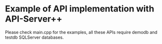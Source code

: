 # Example of API implementation with API-Server++

Please check main.cpp for the examples, all these APIs require demodb and testdb SQLServer databases.

